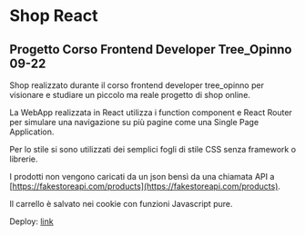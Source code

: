 # Shop React
## Progetto Corso Frontend Developer Tree_Opinno 09-22

Shop realizzato durante il corso frontend developer tree_opinno per visionare e studiare un piccolo ma reale progetto di shop online. 

La WebApp realizzata in React utilizza i function component e React Router per simulare una navigazione su più pagine come una Single Page Application. 

Per lo stile si sono utilizzati dei semplici fogli di stile CSS senza framework o librerie.

I prodotti non vengono caricati da un json bensì da una chiamata API a [https://fakestoreapi.com/products](https://fakestoreapi.com/products).

Il carrello è salvato nei cookie con funzioni Javascript pure. 

Deploy: [link](https://dianaberna.github.io/shop-corso-frontend-09-22/)
